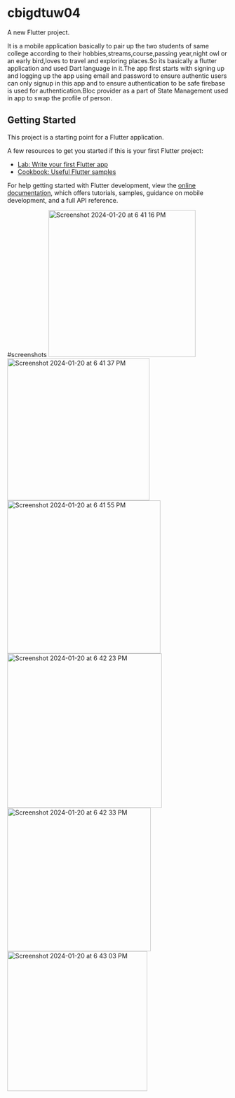 # cbigdtuw04

A new Flutter project.

It is a mobile application basically to pair up the two students of same college according to their hobbies,streams,course,passing year,night owl or an early bird,loves to travel and exploring places.So its basically a flutter application and used Dart language in it.The app first starts with signing up and logging up the app using email and password to ensure authentic users can only signup in this app and to ensure authentication to be safe firebase is used for authentication.Bloc provider as a part of State Management used in app to swap the profile of person.
## Getting Started

This project is a starting point for a Flutter application.

A few resources to get you started if this is your first Flutter project:

- [Lab: Write your first Flutter app](https://docs.flutter.dev/get-started/codelab)
- [Cookbook: Useful Flutter samples](https://docs.flutter.dev/cookbook)

For help getting started with Flutter development, view the
[online documentation](https://docs.flutter.dev/), which offers tutorials,
samples, guidance on mobile development, and a full API reference.


#screenshots 
<img width="335" alt="Screenshot 2024-01-20 at 6 41 16 PM" src="https://github.com/BhoomiTanwar/PROJECT_1Roommate-pairing/assets/100441780/364f9e89-b9fb-46fe-84b2-7ecd71b2f25a">
<img width="324" alt="Screenshot 2024-01-20 at 6 41 37 PM" src="https://github.com/BhoomiTanwar/PROJECT_1Roommate-pairing/assets/100441780/01617a89-2272-4622-8486-83d37ad1316c">
<img width="349" alt="Screenshot 2024-01-20 at 6 41 55 PM" src="https://github.com/BhoomiTanwar/PROJECT_1Roommate-pairing/assets/100441780/cd7514ca-e2f3-47da-8d7a-c08b02f60af0">
<img width="352" alt="Screenshot 2024-01-20 at 6 42 23 PM" src="https://github.com/BhoomiTanwar/PROJECT_1Roommate-pairing/assets/100441780/dec0ced4-1f34-4087-9132-e1fef22073d9">
<img width="327" alt="Screenshot 2024-01-20 at 6 42 33 PM" src="https://github.com/BhoomiTanwar/PROJECT_1Roommate-pairing/assets/100441780/4d9a0573-b96d-49ec-9995-d68519f2f675">
<img width="319" alt="Screenshot 2024-01-20 at 6 43 03 PM" src="https://github.com/BhoomiTanwar/PROJECT_1Roommate-pairing/assets/100441780/7b9de71a-0480-4c9c-a67f-4cc7b5aa2ed4">
